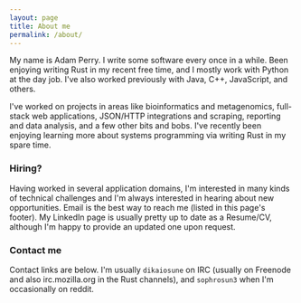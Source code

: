 ```yaml
---
layout: page
title: About me
permalink: /about/
---
```


My name is Adam Perry. I write some software every once in a while. Been enjoying writing Rust in my recent free time, and I mostly work with Python at the day job. I've also worked previously with Java, C++, JavaScript, and others.

I've worked on projects in areas like bioinformatics and metagenomics, full-stack web applications, JSON/HTTP integrations and scraping, reporting and data analysis, and a few other bits and bobs. I've recently been enjoying learning more about systems programming via writing Rust in my spare time.

### Hiring?

Having worked in several application domains, I'm interested in many kinds of technical challenges and I'm always interested in hearing about new opportunities. Email is the best way to reach me (listed in this page's footer). My LinkedIn page is usually pretty up to date as a Resume/CV, although I'm happy to provide an updated one upon request.

### Contact me

Contact links are below. I'm usually `dikaiosune` on IRC (usually on Freenode and also irc.mozilla.org in the Rust channels), and `sophrosun3` when I'm occasionally on reddit.
